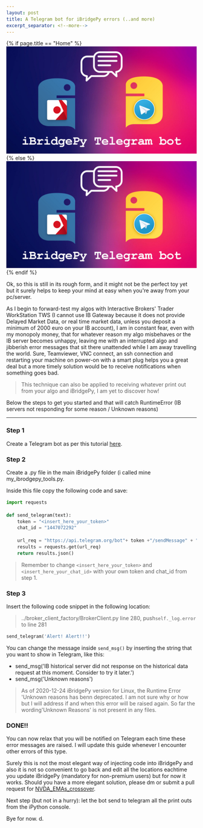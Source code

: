 ```yaml
---
layout: post
title: A Telegram bot for iBridgePy errors (..and more)
excerpt_separator: <!--more-->
---
```

{% if page.title == "Home" %}
  ![Telegram bot](../images/telegram_bot.jpg)
{% else %}
  ![telegram bot](/images/telegram_bot.jpg)
{% endif %}

Ok, so this is still in its rough form, and it might not be the perfect toy yet but it surely helps to keep your mind at easy when you're away from your pc/server.


As I begin to forward-test my algos with Interactive Brokers' Trader WorkStation TWS (I cannot use IB Gateway because it does not provide Delayed Market Data, or real time market data, unless you deposit a minimum of 2000 euro on your IB account), I am in constant fear, even with my monopoly money, that for whatever reason my algo misbehaves or the IB server becomes unhappy, leaving me with an interrupted algo and jibberish error messages that sit there unattended while I am away travelling the world. Sure, Teamviewer, VNC connect, an ssh connection and restarting your machine on power-on with a smart plug helps you a great deal but a more timely solution would be to receive notifications when something goes bad.


> This technique can also be applied to receiving whatever print out from your algo and iBridgePy, I am yet to discover how!
<!--more-->


Below the steps to get you started and that will catch RuntimeError (IB servers not responding for some reason / Unknown reasons)


---


### Step 1
Create a Telegram bot as per this tutorial [here](https://www.youtube.com/watch?v=M9IGRWFX_1w).


### Step 2
Create a .py file in the main iBridgePy folder (i called mine my_ibrodgepy_tools.py.

Inside this file copy the following code and save:
```python
import requests

def send_telegram(text):
    token = "<insert_here_your_token>"
    chat_id = "1447072292"
    
    url_req = "https://api.telegram.org/bot"+ token +"/sendMessage" + "?chat_id=" + chat_id + "&text=" + text + "&parse_mode=html"
    results = requests.get(url_req)
    return results.json()
```
> Remember to change `<insert_here_your_token>` and `<insert_here_your_chat_id>` with your own token and chat_id from step 1.


### Step 3
Insert the following code snippet in the following location:

> ../broker_client_factory/BrokerClient.py line 280, push`self._log.error` to line 281

```python
send_telegram('Alert! Alert!!')
```
You can change the message inside `send_msg()` by inserting the string that you want to show in Telegram, like this:
* send_msg('IB historical server did not response on the historical data request at this moment. Consider to try it later.')
* send_msg('Unknown reasons')

> As of 2020-12-24 iBridgePy version for Linux, the Runtime Error 'Unknown reasons has benn deprecated. I am not sure why or how but I will address if and when this error will be raised again. So far the wording'Unknown Reasons' is not present in any files.


### DONE!!
You can now relax that you will be notified on Telegram each time these error messages are raised. I will update this guide whenever I encounter other errors of this type.


Surely this is not the most elegant way of injecting code into iBridgePy and also it is not so convenient to go back and edit all the locations eachtime you update iBridgePy (mandatory for non-premium users) but for now it works. Should you have a more elegant solution, please dm or submit a pull request for [NVDA_EMAs_crossover](https://github.com/davidpasini/NVDA_EMAs_crossover).


Next step (but not in a hurry): let the bot send to telegram all the print outs from the iPython console.


Bye for now. d.
